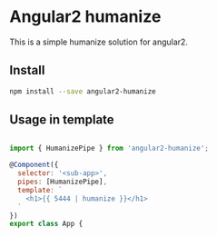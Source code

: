 # Angular2 humanize

This is a simple humanize solution for angular2. 

Install
---------

```bash
npm install --save angular2-humanize
```

Usage in template
---------

```javascript

import { HumanizePipe } from 'angular2-humanize';

@Component({
  selector: '<sub-app>',
  pipes: [HumanizePipe],
  template: `
    <h1>{{ 5444 | humanize }}</h1>
  `
})
export class App {
```

